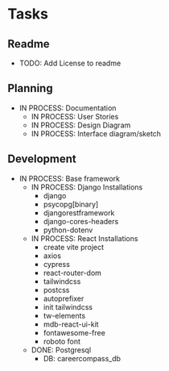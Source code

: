 # Tasks

## Readme

 - TODO: Add License to readme

## Planning

 - IN PROCESS: Documentation
     - IN PROCESS: User Stories
     - IN PROCESS: Design Diagram
     - IN PROCESS: Interface diagram/sketch

## Development

 - IN PROCESS: Base framework
    - IN PROCESS: Django Installations
        - django
        - psycopg[binary]
        - djangorestframework
        - django-cores-headers
        - python-dotenv
    - IN PROCESS: React Installations
        - create vite project
        - axios
        - cypress
        - react-router-dom
        - tailwindcss
        - postcss
        - autoprefixer
        - init tailwindcss
        - tw-elements
        - mdb-react-ui-kit
        - fontawesome-free
        - roboto font
    - DONE: Postgresql
        - DB: careercompass_db
